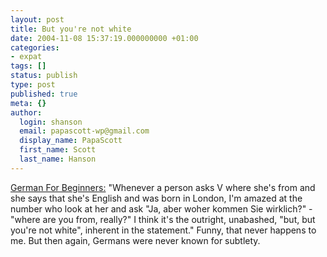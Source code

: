```yaml
---
layout: post
title: But you're not white
date: 2004-11-08 15:37:19.000000000 +01:00
categories:
- expat
tags: []
status: publish
type: post
published: true
meta: {}
author:
  login: shanson
  email: papascott-wp@gmail.com
  display_name: PapaScott
  first_name: Scott
  last_name: Hanson
---
```

<p><a href="http://www.neilarmstrong.de/weblog/2004_11_01_archive.html#109976265621517065" title="German For Beginners: Where is that, exactly?">German For Beginners:</a> "Whenever a person asks V where she's from and she says that she's English and was born in London, I'm amazed at the number who look at her and ask "Ja, aber woher kommen Sie wirklich?" - "where are you from, really?" I think it's the outright, unabashed, "but, but you're not white", inherent in the statement." Funny, that never happens to me. But then again, Germans were never known for subtlety.</p>

